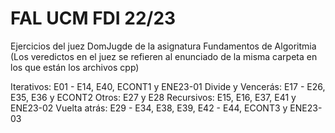 # FAL UCM FDI 22/23
Ejercicios del juez DomJugde de la asignatura Fundamentos de Algoritmia
(Los veredictos en el juez se refieren al enunciado de la misma carpeta en los que están los archivos cpp)

Iterativos: E01 - E14, E40, ECONT1 y ENE23-01
Divide y Vencerás: E17 - E26, E35, E36 y ECONT2
Otros: E27 y E28
Recursivos: E15, E16, E37, E41 y ENE23-02
Vuelta atrás: E29 - E34, E38, E39, E42 - E44, ECONT3 y ENE23-03

